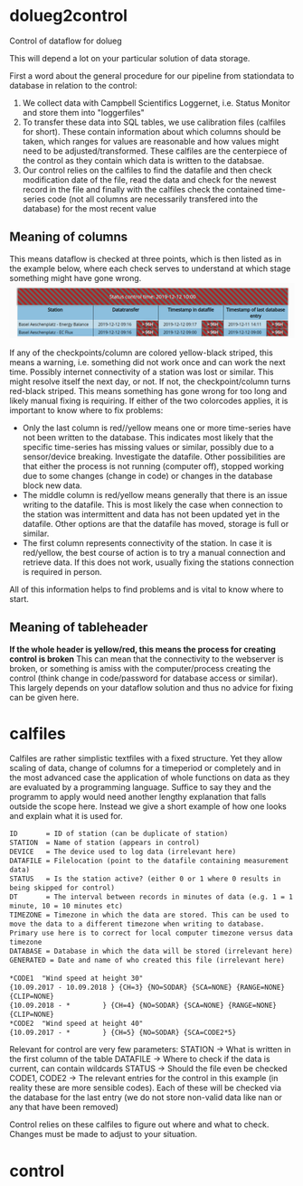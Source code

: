 # dolueg2control
Control of dataflow for dolueg

This will depend a lot on your particular solution of data storage. 

First a word about the general procedure for our pipeline from stationdata to database in relation to the control:
1. We collect data with Campbell Scientifics Loggernet, i.e. Status Monitor and store them into "loggerfiles"
2. To transfer these data into SQL tables, we use calibration files (calfiles for short). These contain information about which columns should be taken, which ranges for values are reasonable and how values might need to be adjusted/transformed. These calfiles are the centerpiece of the control as they contain which data is written to the databsae.
3. Our control relies on the calfiles to find the datafile and then check modification date of the file, read the data and check for the newest record in the file and finally with the calfiles check the contained time-series code (not all columns are necessarily transfered into the database) for the most recent value


## Meaning of columns
This means dataflow is checked at three points, which is then listed as in the example below, where each check serves to understand at which stage something might have gone wrong.
![Example of dataflow control](https://raw.githubusercontent.com/spirrobe/dolueg2control/master/control.png "Example of dataflow control")

If any of the checkpoints/column are colored yellow-black striped, this means a warning, i.e. something did not work once and can work the next time. Possibly internet connectivity of a station was lost or similar. This might resolve itself the next day, or not.
If not, the checkpoint/column turns red-black striped. This means something has gone wrong for too long and likely manual fixing is requiring.
If either of the two colorcodes applies, it is important to know where to fix problems:
- Only the last column is red//yellow means one or more time-series have not been written to the database. This indicates most likely that the specific time-series has missing values or similar, possibly due to a sensor/device breaking. Investigate the datafile. Other possibilities are that either the process is not running (computer off), stopped working due to some changes (change in code) or changes in the database block new data.
- The middle column is red/yellow means generally that there is an issue writing to the datafile. This is most likely the case when connection to the station was intermittent and data has not been updated yet in the datafile. Other options are that the datafile has moved, storage is full or similar.
- The first column represents connectivity of the station. In case it is red/yellow, the best course of action is to try a manual connection and retrieve data. If this does not work, usually fixing the stations connection is required in person.

All of this information helps to find problems and is vital to know where to start.

## Meaning of tableheader
**If the whole header is yellow/red, this means the process for creating control is broken**
This can mean that the connectivity to the webserver is broken, or something is amiss with the computer/process creating the control (think change in code/password for database access or similar). This largely depends on your dataflow solution and thus no advice for fixing can be given here.


# calfiles
Calfiles are rather simplistic textfiles with a fixed structure. Yet they allow scaling of data, change of columns for a timeperiod or completely and in the most advanced case the application of whole functions on data as they are evaluated by a programming language. Suffice to say they and the programm to apply would need another lengthy explanation that falls outside the scope here. Instead we give a short example of how one looks and explain what it is used for.
```
ID       = ID of station (can be duplicate of station)
STATION  = Name of station (appears in control)
DEVICE   = The device used to log data (irrelevant here)
DATAFILE = Filelocation (point to the datafile containing measurement data)
STATUS   = Is the station active? (either 0 or 1 where 0 results in being skipped for control)
DT       = The interval between records in minutes of data (e.g. 1 = 1 minute, 10 = 10 minutes etc)
TIMEZONE = Timezone in which the data are stored. This can be used to move the data to a different timezone when writing to database. Primary use here is to correct for local computer timezone versus data timezone
DATABASE = Database in which the data will be stored (irrelevant here)
GENERATED = Date and name of who created this file (irrelevant here)

*CODE1  "Wind speed at height 30"
{10.09.2017 - 10.09.2018 } {CH=3} {NO=SODAR} {SCA=NONE} {RANGE=NONE} {CLIP=NONE}
{10.09.2018 - *        } {CH=4} {NO=SODAR} {SCA=NONE} {RANGE=NONE} {CLIP=NONE}
*CODE2  "Wind speed at height 40"
{10.09.2017 - *        } {CH=5} {NO=SODAR} {SCA=CODE2*5} 
```

Relevant for control are very few parameters:
STATION -> What is written in the first column of the table
DATAFILE -> Where to check if the data is current, can contain wildcards
STATUS -> Should the file even be checked
CODE1, CODE2 -> The relevant entries for the control in this example (in reality these are more sensible codes). Each of these will be checked via the database for the last entry (we do not store non-valid data like nan or any that have been removed)

Control relies on these calfiles to figure out where and what to check. Changes must be made to adjust to your situation.

# control






